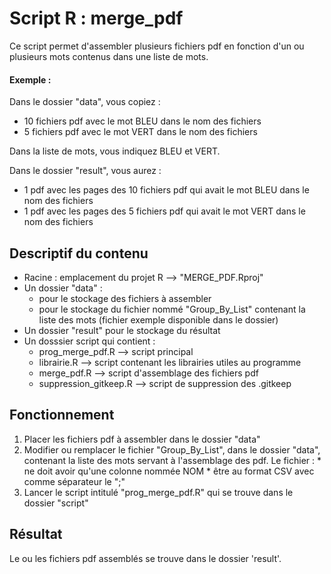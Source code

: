 # Script R : merge_pdf

Ce script permet d'assembler plusieurs fichiers pdf en fonction d'un ou plusieurs mots contenus dans une liste de mots.

#### Exemple :

Dans le dossier "data", vous copiez :
  * 10 fichiers pdf avec le mot BLEU dans le nom des fichiers
  * 5 fichiers pdf avec le mot VERT dans le nom des fichiers

Dans la liste de mots, vous indiquez BLEU et VERT.

Dans le dossier "result", vous aurez : 
  *  1 pdf avec les pages des 10 fichiers pdf qui avait le mot BLEU dans le nom des fichiers
  *  1 pdf avec les pages des 5 fichiers pdf qui avait le mot VERT dans le nom des fichiers

## Descriptif du contenu

* Racine : emplacement du projet R --> "MERGE_PDF.Rproj"
* Un dossier "data" :
  * pour le stockage des fichiers à assembler
  * pour le stockage du fichier nommé "Group_By_List" contenant la liste des mots (fichier exemple disponible dans le dossier)
* Un dossier "result" pour le stockage du résultat
* Un dosssier script qui contient :
  * prog_merge_pdf.R --> script principal
  * librairie.R --> script contenant les librairies utiles au programme
  * merge_pdf.R --> script d'assemblage des fichiers pdf
  * suppression_gitkeep.R --> script de suppression des .gitkeep

## Fonctionnement

1. Placer les fichiers pdf à assembler dans le dossier "data"
2. Modifier ou remplacer le fichier "Group_By_List", dans le dossier "data", contenant la liste des mots servant à l'assemblage des pdf.
   Le fichier :
       * ne doit avoir qu'une colonne nommée NOM
       * être au format CSV avec comme séparateur le ";" 
3. Lancer le script intitulé "prog_merge_pdf.R" qui se trouve dans le dossier "script"

## Résultat

Le ou les fichiers pdf assemblés se trouve dans le dossier 'result'.
